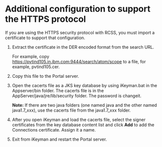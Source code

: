 # Additional configuration to support the HTTPS protocol

If you are using the HTTPS security protocol with RCSS, you must import a certificate to support that configuration.

1.  Extract the certificate in the DER encoded format from the search URL.

    For example, copy https://pvtind105.in.ibm.com:9444/search/atom/scope to a file, for example, pvtind105.cer.

2.  Copy this file to the Portal server.

3.  Open the cacerts file as a JKS key database by using iKeyman.bat in the  Appserver/bin folder. The cacerts file is in the AppServer/java/jre/lib/security folder. The password is changeit.

    **Note:** If there are two java folders (one named java and the other named java1.7_xxx), use the cacerts file from the java1.7_xxx folder.

4.  After you open iKeyman and load the cacerts file, select the signer certificates from the key database content list and click **Add** to add the Connections certificate. Assign it a name.

5.  Exit from iKeyman and restart the Portal server.




